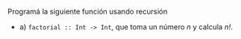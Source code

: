 Programá la siguiente función usando recursión

* a) ```factorial :: Int -> Int```, que toma un número *n* y calcula *n!*.